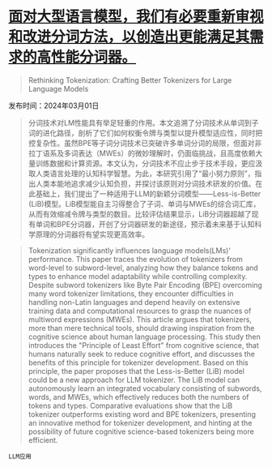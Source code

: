 # [面对大型语言模型，我们有必要重新审视和改进分词方法，以创造出更能满足其需求的高性能分词器。](https://arxiv.org/abs/2403.00417)

> Rethinking Tokenization: Crafting Better Tokenizers for Large Language Models

发布时间：2024年03月01日

> 分词技术对LM性能具有举足轻重的作用。本文追溯了分词技术从单词到子词的进化路径，剖析了它们如何权衡令牌与类型以提升模型适应性，同时把控复杂性。虽然BPE等子词分词技术已突破许多单词分词的局限，但面对非拉丁语系及多词表达（MWEs）的微妙理解时，仍面临挑战，且高度依赖大量训练数据和计算资源。本文认为，分词技术不应止步于技术手段，更应汲取人类语言处理的认知科学智慧。为此，本研究引用了“最小努力原则”，指出人类本能地追求减少认知负担，并探讨该原则对分词技术研发的价值。在此基础上，我们提出了一种适用于LLM的新颖分词模型——Less-is-Better (LiB)模型。LiB模型能自主习得整合了子词、单词与MWEs的综合词汇库，从而有效缩减令牌与类型的数目。比较评估结果显示，LiB分词器超越了现有单词和BPE分词器，开创了分词器研发的新途径，预示着未来基于认知科学原理的分词器将有望实现更高效率。

> Tokenization significantly influences language models(LMs)' performance. This paper traces the evolution of tokenizers from word-level to subword-level, analyzing how they balance tokens and types to enhance model adaptability while controlling complexity. Despite subword tokenizers like Byte Pair Encoding (BPE) overcoming many word tokenizer limitations, they encounter difficulties in handling non-Latin languages and depend heavily on extensive training data and computational resources to grasp the nuances of multiword expressions (MWEs). This article argues that tokenizers, more than mere technical tools, should drawing inspiration from the cognitive science about human language processing. This study then introduces the "Principle of Least Effort" from cognitive science, that humans naturally seek to reduce cognitive effort, and discusses the benefits of this principle for tokenizer development. Based on this principle, the paper proposes that the Less-is-Better (LiB) model could be a new approach for LLM tokenizer. The LiB model can autonomously learn an integrated vocabulary consisting of subwords, words, and MWEs, which effectively reduces both the numbers of tokens and types. Comparative evaluations show that the LiB tokenizer outperforms existing word and BPE tokenizers, presenting an innovative method for tokenizer development, and hinting at the possibility of future cognitive science-based tokenizers being more efficient.

`LLM应用`